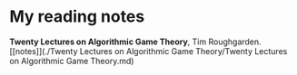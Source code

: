 # My reading notes
**Twenty Lectures on Algorithmic Game Theory**, Tim Roughgarden. [[notes]](./Twenty Lectures on Algorithmic Game Theory/Twenty Lectures on Algorithmic Game Theory.md)

